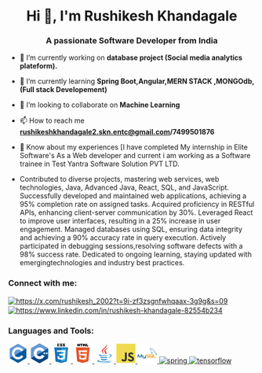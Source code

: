 <h1 align="center">Hi 👋, I'm Rushikesh Khandagale</h1>
<h3 align="center">A passionate Software Developer from India</h3>

- 🔭 I’m currently working on **database project (Social media analytics plateform).**

- 🌱 I’m currently learning **Spring Boot,Angular,MERN STACK ,MONGOdb,(Full stack Developement)**

- 👯 I’m looking to collaborate on **Machine Learning**

- 📫 How to reach me **rushikeshkhandagale2.skn.entc@gmail.com/7499501876**

- 📄 Know about my experiences [I have completed My internship in Elite Software's As a Web developer and current i am working as a Software trainee in Test Yantra Software Solution PVT LTD.
- Contributed to diverse projects, mastering web services, web technologies, Java, Advanced Java, React, SQL, and JavaScript. Successfully developed and maintained web applications, achieving a 95% completion rate on assigned tasks. Acquired proficiency in RESTful APIs, enhancing client-server communication by 30%. Leveraged React to improve user interfaces, resulting in a 25% increase in user engagement. Managed databases using SQL, ensuring data integrity and achieving a 90% accuracy rate in query execution. Actively participated in debugging sessions,resolving software defects with a 98% success rate. Dedicated to ongoing learning, staying updated with emergingtechnologies and industry best practices.


<h3 align="left">Connect with me:</h3>
<p align="left">
<a href="https://twitter.com/https://x.com/rushikesh_2002?t=9i-zf3zsgnfwhqaax-3g9g&s=09" target="blank"><img align="center" src="https://raw.githubusercontent.com/rahuldkjain/github-profile-readme-generator/master/src/images/icons/Social/twitter.svg" alt="https://x.com/rushikesh_2002?t=9i-zf3zsgnfwhqaax-3g9g&s=09" height="30" width="40" /></a>
<a href="https://linkedin.com/in/https://www.linkedin.com/in/rushikesh-khandagale-82554b234" target="blank"><img align="center" src="https://raw.githubusercontent.com/rahuldkjain/github-profile-readme-generator/master/src/images/icons/Social/linked-in-alt.svg" alt="https://www.linkedin.com/in/rushikesh-khandagale-82554b234" height="30" width="40" /></a>
</p>

<h3 align="left">Languages and Tools:</h3>
<p align="left"> <a href="https://www.cprogramming.com/" target="_blank" rel="noreferrer"> <img src="https://raw.githubusercontent.com/devicons/devicon/master/icons/c/c-original.svg" alt="c" width="40" height="40"/> </a> <a href="https://www.w3schools.com/cpp/" target="_blank" rel="noreferrer"> <img src="https://raw.githubusercontent.com/devicons/devicon/master/icons/cplusplus/cplusplus-original.svg" alt="cplusplus" width="40" height="40"/> </a> <a href="https://www.w3schools.com/css/" target="_blank" rel="noreferrer"> <img src="https://raw.githubusercontent.com/devicons/devicon/master/icons/css3/css3-original-wordmark.svg" alt="css3" width="40" height="40"/> </a> <a href="https://www.w3.org/html/" target="_blank" rel="noreferrer"> <img src="https://raw.githubusercontent.com/devicons/devicon/master/icons/html5/html5-original-wordmark.svg" alt="html5" width="40" height="40"/> </a> <a href="https://www.java.com" target="_blank" rel="noreferrer"> <img src="https://raw.githubusercontent.com/devicons/devicon/master/icons/java/java-original.svg" alt="java" width="40" height="40"/> </a> <a href="https://developer.mozilla.org/en-US/docs/Web/JavaScript" target="_blank" rel="noreferrer"> <img src="https://raw.githubusercontent.com/devicons/devicon/master/icons/javascript/javascript-original.svg" alt="javascript" width="40" height="40"/> </a> <a href="https://www.mysql.com/" target="_blank" rel="noreferrer"> <img src="https://raw.githubusercontent.com/devicons/devicon/master/icons/mysql/mysql-original-wordmark.svg" alt="mysql" width="40" height="40"/> </a> <a href="https://spring.io/" target="_blank" rel="noreferrer"> <img src="https://www.vectorlogo.zone/logos/springio/springio-icon.svg" alt="spring" width="40" height="40"/> </a> <a href="https://www.tensorflow.org" target="_blank" rel="noreferrer"> <img src="https://www.vectorlogo.zone/logos/tensorflow/tensorflow-icon.svg" alt="tensorflow" width="40" height="40"/> </a> </p>

